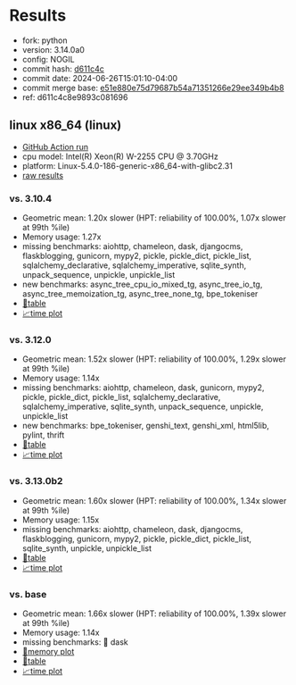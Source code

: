 # Results

- fork: python
- version: 3.14.0a0
- config: NOGIL
- commit hash: [d611c4c](https://github.com/python/cpython/commit/d611c4c)
- commit date: 2024-06-26T15:01:10-04:00
- commit merge base: [e51e880e75d79687b54a71351266e29ee349b4b8](https://github.com/python/cpython/commit/e51e880e75d79687b54a71351266e29ee349b4b8)
- ref: d611c4c8e9893c081696

## linux x86_64 (linux)

- [GitHub Action run](https://github.com/faster-cpython/benchmarking/actions/runs/9713366731)
- cpu model: Intel(R) Xeon(R) W-2255 CPU @ 3.70GHz
- platform: Linux-5.4.0-186-generic-x86_64-with-glibc2.31
- [raw results](bm-20240626-linux-x86_64-python-d611c4c8e9893c081696-3.14.0a0-d611c4c.json)

### vs. 3.10.4

- Geometric mean: 1.20x slower (HPT: reliability of 100.00%, 1.07x slower at 99th %ile)
- Memory usage: 1.27x
- missing benchmarks: aiohttp, chameleon, dask, djangocms, flaskblogging, gunicorn, mypy2, pickle, pickle_dict, pickle_list, sqlalchemy_declarative, sqlalchemy_imperative, sqlite_synth, unpack_sequence, unpickle, unpickle_list
- new benchmarks: async_tree_cpu_io_mixed_tg, async_tree_io_tg, async_tree_memoization_tg, async_tree_none_tg, bpe_tokeniser
- [📄table](bm-20240626-linux-x86_64-python-d611c4c8e9893c081696-3.14.0a0-d611c4c-vs-3.10.4.md)
- [📈time plot](bm-20240626-linux-x86_64-python-d611c4c8e9893c081696-3.14.0a0-d611c4c-vs-3.10.4.svg)

### vs. 3.12.0

- Geometric mean: 1.52x slower (HPT: reliability of 100.00%, 1.29x slower at 99th %ile)
- Memory usage: 1.14x
- missing benchmarks: aiohttp, chameleon, dask, gunicorn, mypy2, pickle, pickle_dict, pickle_list, sqlalchemy_declarative, sqlalchemy_imperative, sqlite_synth, unpack_sequence, unpickle, unpickle_list
- new benchmarks: bpe_tokeniser, genshi_text, genshi_xml, html5lib, pylint, thrift
- [📄table](bm-20240626-linux-x86_64-python-d611c4c8e9893c081696-3.14.0a0-d611c4c-vs-3.12.0.md)
- [📈time plot](bm-20240626-linux-x86_64-python-d611c4c8e9893c081696-3.14.0a0-d611c4c-vs-3.12.0.svg)

### vs. 3.13.0b2

- Geometric mean: 1.60x slower (HPT: reliability of 100.00%, 1.34x slower at 99th %ile)
- Memory usage: 1.15x
- missing benchmarks: aiohttp, chameleon, dask, djangocms, flaskblogging, gunicorn, mypy2, pickle, pickle_dict, pickle_list, sqlite_synth, unpickle, unpickle_list
- [📄table](bm-20240626-linux-x86_64-python-d611c4c8e9893c081696-3.14.0a0-d611c4c-vs-3.13.0b2.md)
- [📈time plot](bm-20240626-linux-x86_64-python-d611c4c8e9893c081696-3.14.0a0-d611c4c-vs-3.13.0b2.svg)

### vs. base

- Geometric mean: 1.66x slower (HPT: reliability of 100.00%, 1.39x slower at 99th %ile)
- Memory usage: 1.14x
- missing benchmarks: 🔴 dask
- [🧠memory plot](bm-20240626-linux-x86_64-python-d611c4c8e9893c081696-3.14.0a0-d611c4c-vs-base-mem.svg)
- [📄table](bm-20240626-linux-x86_64-python-d611c4c8e9893c081696-3.14.0a0-d611c4c-vs-base.md)
- [📈time plot](bm-20240626-linux-x86_64-python-d611c4c8e9893c081696-3.14.0a0-d611c4c-vs-base.svg)


